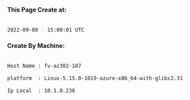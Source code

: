 
   
#### This Page Create at:

```bash

2022-09-08 - 15:00:01 UTC

```

#### Create By Machine:

```bash

Host Name : fv-az302-187

platform  : Linux-5.15.0-1019-azure-x86_64-with-glibc2.31

Ip Local  : 10.1.0.238

```

